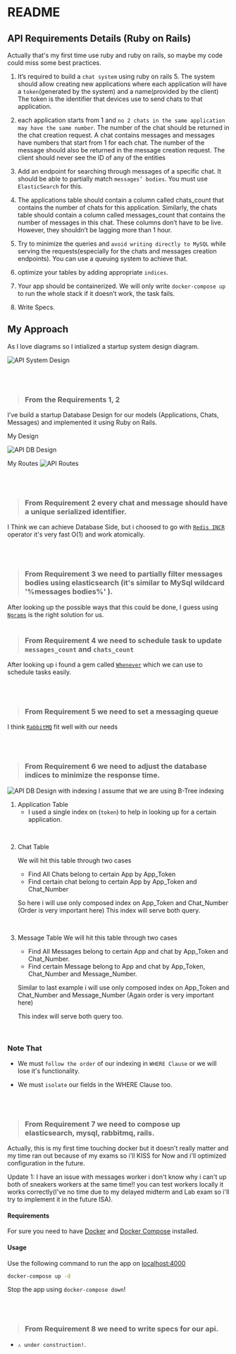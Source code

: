 # README

## API Requirements Details (Ruby on Rails)

Actually that's my first time use ruby and ruby on rails, so maybe my code could miss some best practices.

1. It’s required to build a `chat system` using ruby on rails 5. The system should allow creating new applications where
   each application will have a `token`(generated by the system) and a name(provided by the client) The token is the identifier that devices use to send chats to that application.
2. each application starts from 1 and `no 2 chats in the same application may have the same number`. The number of the chat should be returned in the chat creation request. A chat
   contains messages and messages have numbers that start from 1 for each chat. The number of
   the message should also be returned in the message creation request. The client should never
   see the ID of any of the entities
3. Add an endpoint for searching through messages of a specific chat. It should be able to partially
   match `messages’ bodies`. You must use `ElasticSearch` for this.

4. The applications table should contain a column called chats_count that contains the number of
   chats for this application. Similarly, the chats table should contain a column called
   messages_count that contains the number of messages in this chat. These columns don’t have
   to be live. However, they shouldn’t be lagging more than 1 hour.

5. Try to minimize the queries and `avoid writing directly to MySQL` while serving the
   requests(especially for the chats and messages creation endpoints). You can use a queuing
   system to achieve that.
6. optimize your tables by adding appropriate `indices`.

7. Your app should be containerized. We will only write `docker-compose up` to run the whole
   stack if it doesn’t work, the task fails.
8. Write Specs.

## My Approach

As I love diagrams so I intialized a startup system design diagram.

![API System Design](readmeUtls/photos/system%20design.png)

<br>
<br>

> ### From the Requirements 1, 2

I've build a startup Database Design for our models (Applications, Chats, Messages) and implemented it using Ruby on Rails.

My Design

![API DB Design](readmeUtls/photos/Startup%20schema.png)

My Routes
![API Routes](readmeUtls/photos/my%20routes.png)

<br>
<br>

> ### From Requirement 2 every chat and message should have a unique serialized identifier.

I Think we can achieve Database Side, but i choosed to go with [`Redis INCR`](https://redis.io/commands/incr/) operator it's very fast O(1) and work atomically.

<br>
<br>

> ### From Requirement 3 we need to partially filter messages bodies using elasticsearch (it's similar to MySql wildcard '%messages bodies%' ).

After looking up the possible ways that this could be done, I guess using [`Ngrams`](https://www.elastic.co/guide/en/elasticsearch/reference/current/analysis-ngram-tokenfilter.html) is the right solution for us.
<br>
<br>

> ### From Requirement 4 we need to schedule task to update `messages_count` and `chats_count`

After looking up i found a gem called [`Whenever`](https://github.com/javan/whenever) which we can use to schedule tasks easily.

<br>
<br>

> ### From Requirement 5 we need to set a messaging queue

I think [`RabbitMQ`](https://www.rabbitmq.com/tutorials/tutorial-one-ruby.html) fit well with our needs

<br>
<br>

> ### From Requirement 6 we need to adjust the database indices to minimize the response time.

![API DB Design with indexing](readmeUtls/photos/Database%20Indexing.png)
I assume that we are using B-Tree indexing

1. Application Table
   - I used a single index on (`token`) to help in looking up for a certain application.

<br>

2. Chat Table

   We will hit this table through two cases

   - Find All Chats belong to certain App by App_Token
   - Find certain chat belong to certain App by App_Token and Chat_Number

   So here i will use only composed index on App_Token and Chat_Number (Order is very important here)
   This index will serve both query.

<br>

3. Message Table
   We will hit this table through two cases

   - Find All Messages belong to certain App and chat by App_Token and Chat_Number.
   - Find certain Message belong to App and chat by App_Token, Chat_Number and Message_Number.

   Similar to last example i will use only composed index on App_Token and Chat_Number and Message_Number (Again order is very important here)

   This index will serve both query too.

<br>

### Note That

- We must `follow the order` of our indexing in `WHERE Clause` or we will lose it's functionality.
- We must `isolate` our fields in the WHERE Clause too.

  <br>
  <br>

> ### From Requirement 7 we need to compose up elasticsearch, mysql, rabbitmq, rails.

Actually, this is my first time touching docker but it doesn't really matter and my time ran out because of my exams so i'll KISS for Now and i'll optimized configuration in the future.

Update 1: I have an issue with messages worker i don't know why i can't up both of sneakers workers at the same time!! you can test workers locally it works correctly(I've no time due to my delayed midterm and Lab exam so i'll try to implement it in the future ISA).

#### Requirements

For sure you need to have [Docker](https://docker.io) and [Docker Compose](https://docs.docker.com/compose/install/) installed.

#### Usage

Use the following command to run the app on [localhost:4000](localhost:4000)

```sh
docker-compose up -d
```

Stop the app using `docker-compose down`!

<br>
<br>

> ### From Requirement 8 we need to write specs for our api.

- `⚠ under construction!`.
